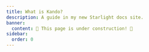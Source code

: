 ```yaml
---
title: What is Kando?
description: A guide in my new Starlight docs site.
banner:
  content: 🚧 This page is under construction! 🚧
sidebar:
  order: 0
---
```

